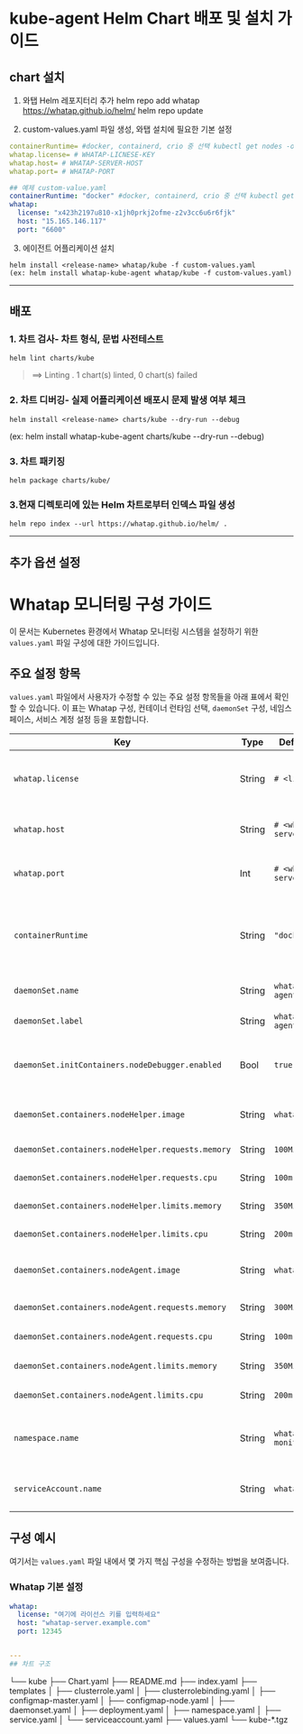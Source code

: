 # kube-agent Helm Chart 배포 및 설치 가이드

## chart 설치

1. 와탭 Helm 레포지터리 추가
helm repo add whatap https://whatap.github.io/helm/
helm repo update

2. custom-values.yaml 파일 생성, 와탭 설치에 필요한 기본 설정
```yaml
containerRuntime= #docker, containerd, crio 중 선택 kubectl get nodes -o wide 명령어 CONTAINER-RUNTIME 의 값 참고
whatap.license= # WHATAP-LICNESE-KEY
whatap.host= # WHATAP-SERVER-HOST
whatap.port= # WHATAP-PORT
```
```yaml
## 예제 custom-value.yaml
containerRuntime: "docker" #docker, containerd, crio 중 선택 kubectl get nodes -o wide 명령어 CONTAINER-RUNTIME 의 값 참고
whatap:
  license: "x423h2197u810-x1jh0prkj2ofme-z2v3cc6u6r6fjk"
  host: "15.165.146.117"
  port: "6600"
```

3. 에이전트 어플리케이션 설치
```shell
helm install <release-name> whatap/kube -f custom-values.yaml
(ex: helm install whatap-kube-agent whatap/kube -f custom-values.yaml)
```

--- 

## 배포

### 1. 차트 검사- 차트 형식, 문법 사전테스트
```shell
helm lint charts/kube
```

> ==> Linting .
1 chart(s) linted, 0 chart(s) failed

### 2. 차트 디버깅- 실제 어플리케이션 배포시 문제 발생 여부 체크
```shell
helm install <release-name> charts/kube --dry-run --debug
```
(ex: helm install whatap-kube-agent charts/kube --dry-run --debug)

### 3. 차트 패키징
```shell
helm package charts/kube/
```

### 3.현재 디렉토리에 있는 Helm 차트로부터 인덱스 파일 생성
```shell
helm repo index --url https://whatap.github.io/helm/ .
```
---
## 추가 옵션 설정
# Whatap 모니터링 구성 가이드

이 문서는 Kubernetes 환경에서 Whatap 모니터링 시스템을 설정하기 위한 `values.yaml` 파일 구성에 대한 가이드입니다.

## 주요 설정 항목

`values.yaml` 파일에서 사용자가 수정할 수 있는 주요 설정 항목들을 아래 표에서 확인할 수 있습니다. 이 표는 Whatap 구성, 컨테이너 런타임 선택, `daemonSet` 구성, 네임스페이스, 서비스 계정 설정 등을 포함합니다.

| Key | Type | Default Value | Description |
|-----|------|---------------|-------------|
| `whatap.license` | String | `# <license-key>` | Whatap 모니터링을 위한 라이선스 키입니다. |
| `whatap.host` | String | `# <whatap-server-host>` | Whatap 서버의 호스트 주소입니다. |
| `whatap.port` | Int | `# <whatap-server-port>` | Whatap 서버의 포트 번호입니다. |
| `containerRuntime` | String | `"docker"` | 사용 중인 컨테이너 런타임. `"docker"`, `"containerd"`, `"crio"` 중 선택. |
| `daemonSet.name` | String | `whatap-node-agent` | DaemonSet의 이름. |
| `daemonSet.label` | String | `whatap-node-agent` | DaemonSet에 지정할 라벨. |
| `daemonSet.initContainers.nodeDebugger.enabled` | Bool | `true` | Whatap 노드 디버거 초기 컨테이너 활성화 여부. |
| `daemonSet.containers.nodeHelper.image` | String | `whatap/kube_mon` | nodeHelper 컨테이너의 이미지. |
| `daemonSet.containers.nodeHelper.requests.memory` | String | `100Mi` | nodeHelper 메모리 요청량. |
| `daemonSet.containers.nodeHelper.requests.cpu` | String | `100m` | nodeHelper CPU 요청량. |
| `daemonSet.containers.nodeHelper.limits.memory` | String | `350Mi` | nodeHelper 메모리 제한량. |
| `daemonSet.containers.nodeHelper.limits.cpu` | String | `200m` | nodeHelper CPU 제한량. |
| `daemonSet.containers.nodeAgent.image` | String | `whatap/kube_mon` | nodeAgent 컨테이너의 이미지. |
| `daemonSet.containers.nodeAgent.requests.memory` | String | `300Mi` | nodeAgent 메모리 요청량. |
| `daemonSet.containers.nodeAgent.requests.cpu` | String | `100m` | nodeAgent CPU 요청량. |
| `daemonSet.containers.nodeAgent.limits.memory` | String | `350Mi` | nodeAgent 메모리 제한량. |
| `daemonSet.containers.nodeAgent.limits.cpu` | String | `200m` | nodeAgent CPU 제한량. |
| `namespace.name` | String | `whatap-monitoring` | Whatap 모니터링을 위한 네임스페이스 이름. |
| `serviceAccount.name` | String | `whatap` | Whatap 모니터링을 위한 서비스 계정 이름. |

## 구성 예시

여기서는 `values.yaml` 파일 내에서 몇 가지 핵심 구성을 수정하는 방법을 보여줍니다.

### Whatap 기본 설정

```yaml
whatap:
  license: "여기에 라이선스 키를 입력하세요"
  host: "whatap-server.example.com"
  port: 12345


--- 
## 차트 구조
```
└── kube
    ├── Chart.yaml
    ├── README.md
    ├── index.yaml
    ├── templates
    │   ├── clusterrole.yaml
    │   ├── clusterrolebinding.yaml
    │   ├── configmap-master.yaml
    │   ├── configmap-node.yaml
    │   ├── daemonset.yaml
    │   ├── deployment.yaml
    │   ├── namespace.yaml
    │   ├── service.yaml
    │   └── serviceaccount.yaml
    ├── values.yaml
    └── kube-*.tgz
```